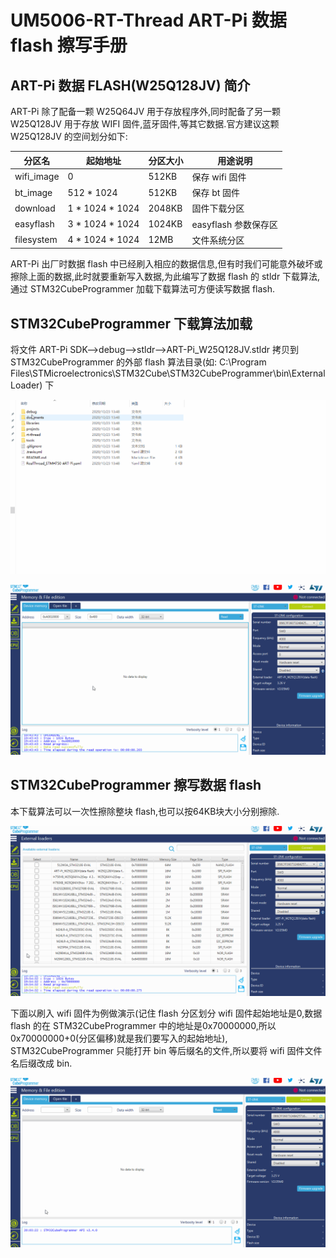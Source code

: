 # UM5006-RT-Thread ART-Pi 数据 flash 擦写手册



## ART-Pi 数据 FLASH(W25Q128JV) 简介

ART-Pi 除了配备一颗 W25Q64JV 用于存放程序外,同时配备了另一颗 W25Q128JV 用于存放 WIFI 固件,蓝牙固件,等其它数据.官方建议这颗 W25Q128JV 的空间划分如下:

| 分区名     | 起始地址        | 分区大小 | 用途说明            |
| ---------- | --------------- | -------- | ------------------- |
| wifi_image | 0               | 512KB    | 保存 wifi 固件        |
| bt_image   | 512 * 1024      | 512KB    | 保存 bt 固件          |
| download   | 1 * 1024 * 1024 | 2048KB   | 固件下载分区        |
| easyflash  | 3 * 1024 * 1024 | 1024KB   | easyflash 参数保存区 |
| filesystem | 4 * 1024 * 1024 | 12MB     | 文件系统分区        |

ART-Pi 出厂时数据 flash 中已经刷入相应的数据信息,但有时我们可能意外破坏或擦除上面的数据,此时就要重新写入数据,为此编写了数据 flash 的 stldr 下载算法,通过 STM32CubeProgrammer 加载下载算法可方便读写数据 flash.

## STM32CubeProgrammer 下载算法加载

将文件 ART-Pi SDK-->debug-->stldr-->ART-Pi_W25Q128JV.stldr 拷贝到 STM32CubeProgrammer 的外部 flash 算法目录(如: C:\Program Files\STMicroelectronics\STM32Cube\STM32CubeProgrammer\bin\ExternalLoader) 下

![cubeprog](./figures/cubeprog.gif)

![cubeprog2](./figures/cubeprog2.gif)

## STM32CubeProgrammer 擦写数据 flash

本下载算法可以一次性擦除整块 flash,也可以按64KB块大小分别擦除.

![cubeprog3](./figures/cubeprog3.gif)

下面以刷入 wifi 固件为例做演示(记住 flash 分区划分 wifi 固件起始地址是0,数据 flash 的在 STM32CubeProgrammer 中的地址是0x70000000,所以0x70000000+0(分区偏移)就是我们要写入的起始地址), STM32CubeProgrammer 只能打开 bin 等后缀名的文件,所以要将 wifi 固件文件名后缀改成 bin.

![cubeprog4](./figures/cubeprog4.gif)







